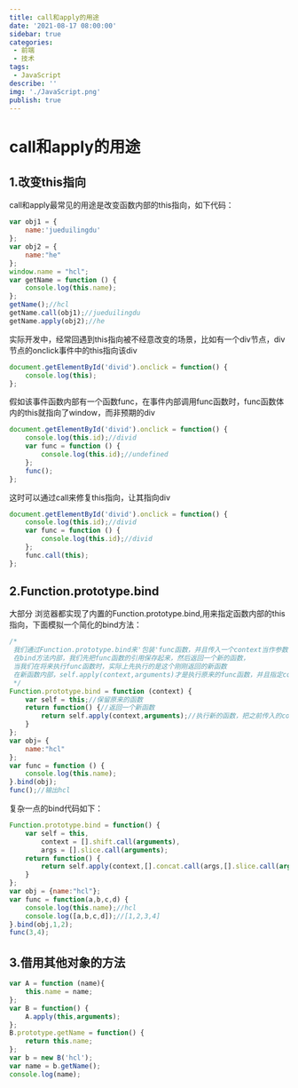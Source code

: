 ```yaml
---
title: call和apply的用途
date: '2021-08-17 08:00:00'
sidebar: true
categories:
 - 前端
 - 技术
tags:
 - JavaScript
describe: ''
img: './JavaScript.png'
publish: true
---
```

# call和apply的用途
## 1.改变this指向
call和apply最常见的用途是改变函数内部的this指向，如下代码：
```javascript
var obj1 = {
	name:'jueduilingdu'
};
var obj2 = {
	name:"he"
};
window.name = "hcl";
var getName = function () {
	console.log(this.name);
};
getName();//hcl
getName.call(obj1);//jueduilingdu
getName.apply(obj2);//he
```
实际开发中，经常回遇到this指向被不经意改变的场景，比如有一个div节点，div节点的onclick事件中的this指向该div
```javascript
document.getElementById('divid').onclick = function() {
	console.log(this);
};
```
假如该事件函数内部有一个函数func，在事件内部调用func函数时，func函数体内的this就指向了window，而非预期的div
```javascript
document.getElementById('divid').onclick = function() {
	console.log(this.id);//divid
	var func = function () {
		console.log(this.id);//undefined
	};
	func();
};
```
这时可以通过call来修复this指向，让其指向div
```javascript
document.getElementById('divid').onclick = function() {
	console.log(this.id);//divid
	var func = function () {
		console.log(this.id);//divid
	};
	func.call(this);
};
```
## 2.Function.prototype.bind
大部分 浏览器都实现了内置的Function.prototype.bind,用来指定函数内部的this指向，下面模拟一个简化的bind方法：
```javascript
/* 
 我们通过Function.prototype.bind来'包装'func函数，并且传入一个context当作参数，这个context对象就是我们要想修正的this对象；
 在bind方法内部，我们先把func函数的引用保存起来，然后返回一个新的函数，
 当我们在将来执行func函数时，实际上先执行的是这个刚刚返回的新函数
 在新函数内部，self.apply(context,arguments)才是执行原来的func函数，并且指定context对象为func函数体内的this；
 */
Function.prototype.bind = function (context) {
	var self = this;//保留原来的函数
	return function() {//返回一个新函数
		return self.apply(context,arguments);//执行新的函数，把之前传入的context当作新函数体的this
	}
};
var obj= {
	name:"hcl"
};
var func = function () {
	console.log(this.name);
}.bind(obj);
func();//输出hcl
```
复杂一点的bind代码如下：
```javascript
Function.prototype.bind = function() {
	var self = this,
		context = [].shift.call(arguments),
		args = [].slice.call(arguments);
	return function() {
		return self.apply(context,[].concat.call(args,[].slice.call(arguments)));
	}
};
var obj = {name:"hcl"};
var func = function(a,b,c,d) {
	console.log(this.name);//hcl
	console.log([a,b,c,d]);//[1,2,3,4]
}.bind(obj,1,2);
func(3,4);
```
## 3.借用其他对象的方法

```javascript
var A = function (name){
	this.name = name;
};
var B = function() {
	A.apply(this,arguments);
};
B.prototype.getName = function() {
	return this.name;
};
var b = new B('hcl');
var name = b.getName();
console.log(name);
```